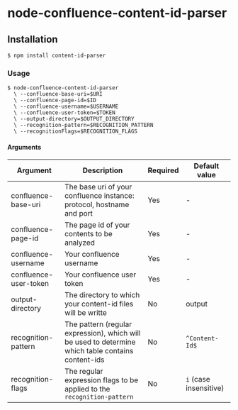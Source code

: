 # node-confluence-content-id-parser

## Installation

```shell
$ npm install content-id-parser
```

### Usage

```shell
$ node-confluence-content-id-parser
  \ --confluence-base-uri=$URI
  \ --confluence-page-id=$ID
  \ --confluence-username=$USERNAME
  \ --confluence-user-token=$TOKEN
  \ --output-directory=$OUTPUT_DIRECTORY
  \ --recognition-pattern=$RECOGNITION_PATTERN
  \ --recognitionFlags=$RECOGNITION_FLAGS
```

#### Arguments

| Argument              | Description                                                                                        | Required | Default value          |
| --------------------- | -------------------------------------------------------------------------------------------------- | -------- | ---------------------- |
| confluence-base-uri   | The base uri of your confluence instance: protocol, hostname and port                              | Yes      | -                      |
| confluence-page-id    | The page id of your contents to be analyzed                                                        | Yes      | -                      |
| confluence-username   | Your confluence username                                                                           | Yes      | -                      |
| confluence-user-token | Your confluence user token                                                                         | Yes      | -                      |
| output-directory      | The directory to which your content-id files will be writte                                        | No       | output                 |
| recognition-pattern   | The pattern (regular expression), which will be used to determine which table contains content-ids | No       | `^Content-Id$`         |
| recognition-flags     | The regular expression flags to be applied to the `recognition-pattern`                            | No       | `i` (case insensitive) |
